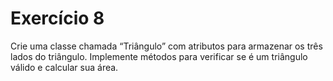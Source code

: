 # Exercício 8 

Crie uma classe chamada “Triângulo” com atributos para armazenar
os três lados do triângulo. Implemente métodos para verificar se é
um triângulo válido e calcular sua área.
